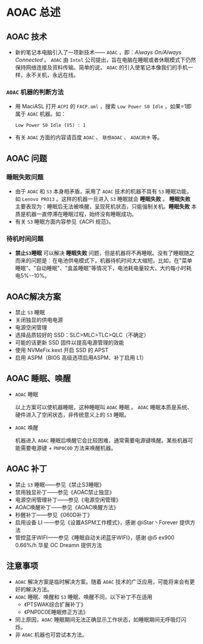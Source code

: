 # AOAC 总述

## AOAC 技术

- 新的笔记本电脑引入了一项新技术—— `AOAC` ，即：*Always On/Always Connected* 。 `AOAC` 由 `Intel` 公司提出，旨在电脑在睡眠或者休眠模式下仍然保持网络连接及资料传输。简单的说，  `AOAC` 的引入使笔记本像我们的手机一样，永不关机，永远在线。

### `AOAC` 机器的判断方法

- 用 MaciASL 打开 `ACPI` 的 `FACP.aml` ，搜索 `Low Power S0 Idle` ，如果=1即属于 `AOAC` 机器。如：

  ```asl
  Low Power S0 Idle (V5) : 1
  ```

- 有关 `AOAC` 方面的内容请百度 `AOAC` 、 `联想AOAC` 、 `AOAC网卡` 等。

## AOAC 问题

### 睡眠失败问题

- 由于 `AOAC` 和 `S3` 本身相矛盾，采用了 `AOAC` 技术的机器不具有 `S3` 睡眠功能，如 `Lenovo PRO13` 。这样的机器一旦进入 `S3` 睡眠就会 **睡眠失败** 。 **睡眠失败** 主要表现为：睡眠后无法被唤醒，呈现死机状态，只能强制关机。**睡眠失败** 本质是机器一直停滞在睡眠过程，始终没有睡眠成功。
- 有关 `S3` 睡眠方面内容参见《ACPI 规范》。

### 待机时间问题

- **禁止`S3`睡眠** 可以解决 **睡眠失败** 问题，但是机器将不再睡眠。没有了睡眠随之而来的问题是：在电池供电模式下，机器待机时间大大缩短。比如，在"菜单睡眠"、"自动睡眠"、"盒盖睡眠"等情况下，电池耗电量较大，大约每小时耗电5%--10%。

## AOAC解决方案

- 禁止 `S3` 睡眠
- 关闭独显的供电电源
- 电源空闲管理
- 选择品质较好的 SSD：SLC>MLC>TLC>QLC（不确定）
- 可能的话更新 SSD 固件以提高电源管理的效能
- 使用 NVMeFix.kext 开启 SSD 的 APST
- 启用 ASPM（BIOS 高级选项启用ASPM、补丁启用 L1）

## AOAC 睡眠、唤醒

- `AOAC` 睡眠

  以上方案可以使机器睡眠，这种睡眠叫 `AOAC` 睡眠 。 `AOAC` 睡眠本质是系统、硬件进入了空闲状态，非传统意义上的 `S3` 睡眠。

- `AOAC` 唤醒

  机器进入 `AOAC` 睡眠后唤醒它会比较困难，通常需要电源键唤醒。某些机器可能需要电源键 + `PNP0C0D` 方法来唤醒机器。

## AOAC 补丁

- 禁止 `S3` 睡眠——参见《禁止S3睡眠》
- 禁用独显补丁——参见《AOAC禁止独显》
- 电源空闲管理补丁——参见《电源空闲管理》
- AOAC唤醒补丁——参见《AOAC唤醒方法》
- 秒醒补丁——参见《060D补丁》
- 启用设备 LI ——参见《设置ASPM工作模式》，感谢 @iStar丶Forever 提供方法
- 管控蓝牙WIFI——参见《睡眠自动关闭蓝牙WIFI》，感谢 @i5 ex900 0.66%/h 华星 OC Dreamn 提供方法

## 注意事项

- `AOAC` 解决方案是临时解决方案。随着 `AOAC` 技术的广泛应用，可能将来会有更好的解决方法。
- `AOAC` 睡眠、唤醒和 `S3` 睡眠、唤醒不同，以下补丁不在适用
  - 《PTSWAK综合扩展补丁》
  - 《PNP0C0E睡眠修正方法》
- 同上原因，`AOAC` 睡眠期间无法正确显示工作状态，如睡眠期间无呼吸灯闪烁。
- 非 `AOAC` 机器也可尝试本方法。
